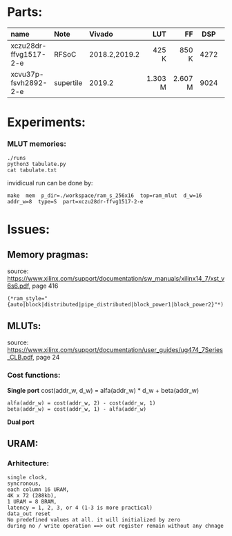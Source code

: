# Parts:

| name                   | Note      | Vivado        | LUT     | FF      | DSP  | RAMB18 |
| :--------------------- | :-------- | :------------ | ------: | ------: | ---- | -----: |
| xczu28dr-ffvg1517-2-e  | RFSoC     | 2018.2,2019.2 |   425 K |   850 K | 4272 |   2160 |
| xcvu37p-fsvh2892-2-e   | supertile | 2019.2        | 1.303 M | 2.607 M | 9024 |        |

# Experiments:
	
### MLUT memories:

	./runs
	python3 tabulate.py
	cat tabulate.txt

invidicual run can be done by:

	make  mem  p_dir=./workspace/ram_s_256x16  top=ram_mlut  d_w=16  addr_w=8  type=S  part=xczu28dr-ffvg1517-2-e


# Issues:

## Memory pragmas:

source:  https://www.xilinx.com/support/documentation/sw_manuals/xilinx14_7/xst_v6s6.pdf, page 416

	(*ram_style="{auto|block|distributed|pipe_distributed|block_power1|block_power2}"*)

## MLUTs:

source: https://www.xilinx.com/support/documentation/user_guides/ug474_7Series_CLB.pdf, page 24

### Cost functions:

**Single port**
	cost(addr_w, d_w) = alfa(addr_w) * d_w + beta(addr_w)

	alfa(addr_w) = cost(addr_w, 2) - cost(addr_w, 1)
	beta(addr_w) = cost(addr_w, 1) - alfa(addr_w)

**Dual port**

## URAM:

### Arhitecture:

	single clock, 
	syncronous, 
	each column 16 URAM, 
	4K x 72 (288kb),
	1 URAM = 8 BRAM,
	latency = 1, 2, 3, or 4 (1-3 is more practical)
	data_out reset
	No predefined values at all. it will initialized by zero
	during no / write operation ==> out register remain without any chnage

